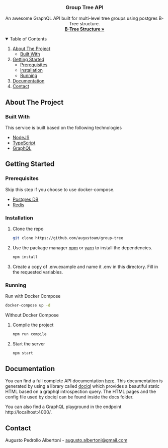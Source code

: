 <!-- PROJECT LOGO -->
<br />
<p align="center">
  <h3 align="center">Group Tree API</h3>

  <p align="center">
    An awesome GraphQL API built for multi-level tree groups using postgres B-Tree structure.
    <br />
    <a href="https://www.postgresql.org/docs/current/btree-implementation.html#:~:text=PostgreSQL%20B%2DTree%20indexes%20are,leaf%20pages%20or%20internal%20pages."><strong>B-Tree Structure »</strong></a>
    <br />
  </p>
</p>



<!-- TABLE OF CONTENTS -->
<details open="open">
  <summary>Table of Contents</summary>
  <ol>
    <li>
      <a href="#about-the-project">About The Project</a>
      <ul>
        <li><a href="#built-with">Built With</a></li>
      </ul>
    </li>
    <li>
      <a href="#getting-started">Getting Started</a>
      <ul>
        <li><a href="#prerequisites">Prerequisites</a></li>
        <li><a href="#installation">Installation</a></li>
        <li><a href="#running">Running</a></li>
      </ul>
    </li>
    <li><a href="#documentation">Documentation</a></li>
    <li><a href="#contact">Contact</a></li>
  </ol>
</details>



<!-- ABOUT THE PROJECT -->
## About The Project


### Built With

This service is built based on the following technologies
* [NodeJS](https://nodejs.org/)
* [TypeScript](https://www.typescriptlang.org/)
* [GraphQL](https://graphql.org/)



<!-- GETTING STARTED -->
## Getting Started



### Prerequisites

Skip this step if you choose to use docker-compose.
* [Postgres DB](https://www.postgresql.org/)
* [Redis](https://redis.io/)



### Installation

1. Clone the repo
   ```sh
   git clone https://github.com/augustoam/group-tree
   ```
2. Use the package manager [npm](https://www.npmjs.com/get-npm) or [yarn](https://yarnpkg.com/) to install the dependencies.
   ```sh
   npm install
   ```
3. Create a copy of .env.example and name it .env in this directory. Fill in the requested variables.



<!-- RUNNING -->
### Running

Run with Docker Compose
   ```sh
   docker-compose up -d
   ```

Without Docker Compose
1. Compile the project
   ```sh
   npm run compile
   ```
2. Start the server
   ```sh
   npm start
   ```

<!-- DOCUMENTATION -->
## Documentation

You can find a full complete API documentation [here](https://augustoam.github.io/group-tree/). 
This documentation is generated by using a library called [dociql](https://www.npmjs.com/package/@gcappello/dociql) which provides a beautiful static HTML based on a graphql introspection query. The HTML pages and the config file used by dociql can be found inside the docs folder.

You can also find a GraphQL playground in the endpoint http://localhost:4000/.

<!-- CONTACT -->
## Contact

Augusto Pedrollo Albertoni - augusto.albertoni@gmail.com

